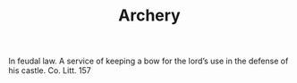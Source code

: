 ---
title: Archery
letter: A
permalink: "/definitions/bld-archery.html"
body: In feudal law. A service of keeping a bow for the lord’s use in the defense
  of his castle. Co. Litt. 157
published_at: '2018-07-07'
source: Black's Law Dictionary 2nd Ed (1910)
layout: post
---